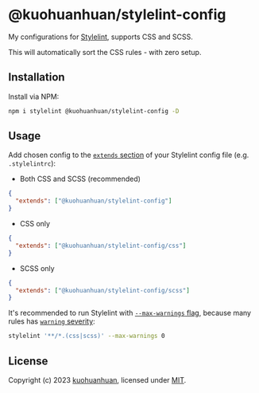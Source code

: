 # @kuohuanhuan/stylelint-config

My configurations for [Stylelint](https://stylelint.io), supports CSS and SCSS.

This will automatically sort the CSS rules - with zero setup.

## Installation

Install via NPM:

```sh
npm i stylelint @kuohuanhuan/stylelint-config -D
```

## Usage

Add chosen config to the [`extends` section](https://eslint.org/docs/user-guide/configuring#extending-configuration-files) of your Stylelint config file (e.g. `.stylelintrc`):

- Both CSS and SCSS (recommended)

```json
{
  "extends": ["@kuohuanhuan/stylelint-config"]
}
```

- CSS only

```json
{
  "extends": ["@kuohuanhuan/stylelint-config/css"]
}
```

- SCSS only

```json
{
  "extends": ["@kuohuanhuan/stylelint-config/scss"]
}
```

It's recommended to run Stylelint with [`--max-warnings` flag](https://stylelint.io/user-guide/usage/options#maxwarnings), because many rules has [`warning` severity](https://stylelint.io/user-guide/configure#severity):

```sh
stylelint '**/*.(css|scss)' --max-warnings 0
```

## License

Copyright (c) 2023 [kuohuanhuan](https://github.com/kuohuanhuan), licensed under [MIT](https://github.com/kuohuanhuan/x-markdown-css/blob/master/LICENSE).
